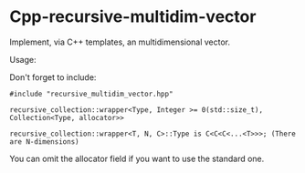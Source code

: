 # Cpp-recursive-multidim-vector
Implement, via C++ templates, an multidimensional vector.

Usage:

Don't forget to include:

```#include "recursive_multidim_vector.hpp"```

```recursive_collection::wrapper<Type, Integer >= 0(std::size_t), Collection<Type, allocator>>```

```recursive_collection::wrapper<T, N, C>::Type is C<C<C<...<T>>>; (There are N-dimensions)```

You can omit the allocator field if you want to use the standard one.
